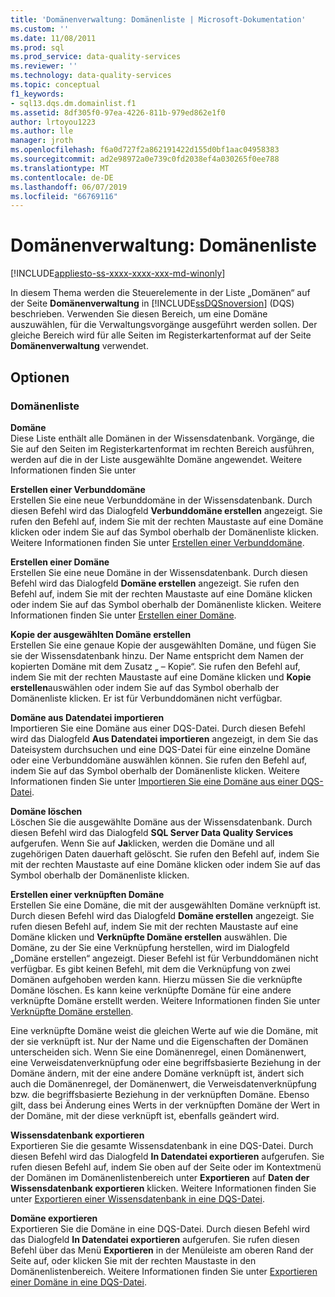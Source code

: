 ```yaml
---
title: 'Domänenverwaltung: Domänenliste | Microsoft-Dokumentation'
ms.custom: ''
ms.date: 11/08/2011
ms.prod: sql
ms.prod_service: data-quality-services
ms.reviewer: ''
ms.technology: data-quality-services
ms.topic: conceptual
f1_keywords:
- sql13.dqs.dm.domainlist.f1
ms.assetid: 8df305f0-97ea-4226-811b-979ed862e1f0
author: lrtoyou1223
ms.author: lle
manager: jroth
ms.openlocfilehash: f6a0d727f2a862191422d155d0bf1aac04958383
ms.sourcegitcommit: ad2e98972a0e739c0fd2038ef4a030265f0ee788
ms.translationtype: MT
ms.contentlocale: de-DE
ms.lasthandoff: 06/07/2019
ms.locfileid: "66769116"
---
```

# <a name="domain-management-domain-list"></a>Domänenverwaltung: Domänenliste

[!INCLUDE[appliesto-ss-xxxx-xxxx-xxx-md-winonly](../includes/appliesto-ss-xxxx-xxxx-xxx-md-winonly.md)]

  In diesem Thema werden die Steuerelemente in der Liste „Domänen“ auf der Seite **Domänenverwaltung** in [!INCLUDE[ssDQSnoversion](../includes/ssdqsnoversion-md.md)] (DQS) beschrieben. Verwenden Sie diesen Bereich, um eine Domäne auszuwählen, für die Verwaltungsvorgänge ausgeführt werden sollen. Der gleiche Bereich wird für alle Seiten im Registerkartenformat auf der Seite **Domänenverwaltung** verwendet.  
  
## <a name="options"></a>Optionen  
  
### <a name="domains-list"></a>Domänenliste  
 **Domäne**  
 Diese Liste enthält alle Domänen in der Wissensdatenbank. Vorgänge, die Sie auf den Seiten im Registerkartenformat im rechten Bereich ausführen, werden auf die in der Liste ausgewählte Domäne angewendet. Weitere Informationen finden Sie unter  
  
 **Erstellen einer Verbunddomäne**  
 Erstellen Sie eine neue Verbunddomäne in der Wissensdatenbank. Durch diesen Befehl wird das Dialogfeld **Verbunddomäne erstellen** angezeigt. Sie rufen den Befehl auf, indem Sie mit der rechten Maustaste auf eine Domäne klicken oder indem Sie auf das Symbol oberhalb der Domänenliste klicken. Weitere Informationen finden Sie unter [Erstellen einer Verbunddomäne](../data-quality-services/create-a-composite-domain.md).  
  
 **Erstellen einer Domäne**  
 Erstellen Sie eine neue Domäne in der Wissensdatenbank. Durch diesen Befehl wird das Dialogfeld **Domäne erstellen** angezeigt. Sie rufen den Befehl auf, indem Sie mit der rechten Maustaste auf eine Domäne klicken oder indem Sie auf das Symbol oberhalb der Domänenliste klicken. Weitere Informationen finden Sie unter [Erstellen einer Domäne](../data-quality-services/create-a-domain.md).  
  
 **Kopie der ausgewählten Domäne erstellen**  
 Erstellen Sie eine genaue Kopie der ausgewählten Domäne, und fügen Sie sie der Wissensdatenbank hinzu. Der Name entspricht dem Namen der kopierten Domäne mit dem Zusatz „ – Kopie“. Sie rufen den Befehl auf, indem Sie mit der rechten Maustaste auf eine Domäne klicken und **Kopie erstellen**auswählen oder indem Sie auf das Symbol oberhalb der Domänenliste klicken. Er ist für Verbunddomänen nicht verfügbar.  
  
 **Domäne aus Datendatei importieren**  
 Importieren Sie eine Domäne aus einer DQS-Datei. Durch diesen Befehl wird das Dialogfeld **Aus Datendatei importieren** angezeigt, in dem Sie das Dateisystem durchsuchen und eine DQS-Datei für eine einzelne Domäne oder eine Verbunddomäne auswählen können. Sie rufen den Befehl auf, indem Sie auf das Symbol oberhalb der Domänenliste klicken. Weitere Informationen finden Sie unter [Importieren Sie eine Domäne aus einer DQS-Datei](../data-quality-services/import-a-domain-from-a-dqs-file.md).  
  
 **Domäne löschen**  
 Löschen Sie die ausgewählte Domäne aus der Wissensdatenbank. Durch diesen Befehl wird das Dialogfeld **SQL Server Data Quality Services** aufgerufen. Wenn Sie auf **Ja**klicken, werden die Domäne und all zugehörigen Daten dauerhaft gelöscht. Sie rufen den Befehl auf, indem Sie mit der rechten Maustaste auf eine Domäne klicken oder indem Sie auf das Symbol oberhalb der Domänenliste klicken.  
  
 **Erstellen einer verknüpften Domäne**  
 Erstellen Sie eine Domäne, die mit der ausgewählten Domäne verknüpft ist. Durch diesen Befehl wird das Dialogfeld **Domäne erstellen** angezeigt. Sie rufen diesen Befehl auf, indem Sie mit der rechten Maustaste auf eine Domäne klicken und **Verknüpfte Domäne erstellen** auswählen. Die Domäne, zu der Sie eine Verknüpfung herstellen, wird im Dialogfeld „Domäne erstellen“ angezeigt. Dieser Befehl ist für Verbunddomänen nicht verfügbar. Es gibt keinen Befehl, mit dem die Verknüpfung von zwei Domänen aufgehoben werden kann. Hierzu müssen Sie die verknüpfte Domäne löschen. Es kann keine verknüpfte Domäne für eine andere verknüpfte Domäne erstellt werden. Weitere Informationen finden Sie unter [Verknüpfte Domäne erstellen](../data-quality-services/create-a-linked-domain.md).  
  
 Eine verknüpfte Domäne weist die gleichen Werte auf wie die Domäne, mit der sie verknüpft ist. Nur der Name und die Eigenschaften der Domänen unterscheiden sich. Wenn Sie eine Domänenregel, einen Domänenwert, eine Verweisdatenverknüpfung oder eine begriffsbasierte Beziehung in der Domäne ändern, mit der eine andere Domäne verknüpft ist, ändert sich auch die Domänenregel, der Domänenwert, die Verweisdatenverknüpfung bzw. die begriffsbasierte Beziehung in der verknüpften Domäne. Ebenso gilt, dass bei Änderung eines Werts in der verknüpften Domäne der Wert in der Domäne, mit der diese verknüpft ist, ebenfalls geändert wird.  
  
 **Wissensdatenbank exportieren**  
 Exportieren Sie die gesamte Wissensdatenbank in eine DQS-Datei. Durch diesen Befehl wird das Dialogfeld **In Datendatei exportieren** aufgerufen. Sie rufen diesen Befehl auf, indem Sie oben auf der Seite oder im Kontextmenü der Domänen im Domänenlistenbereich unter **Exportieren** auf **Daten der Wissensdatenbank exportieren** klicken. Weitere Informationen finden Sie unter [Exportieren einer Wissensdatenbank in eine DQS-Datei](../data-quality-services/export-a-knowledge-base-to-a-dqs-file.md).  
  
 **Domäne exportieren**  
 Exportieren Sie die Domäne in eine DQS-Datei. Durch diesen Befehl wird das Dialogfeld **In Datendatei exportieren** aufgerufen. Sie rufen diesen Befehl über das Menü **Exportieren** in der Menüleiste am oberen Rand der Seite auf, oder klicken Sie mit der rechten Maustaste in den Domänenlistenbereich. Weitere Informationen finden Sie unter [Exportieren einer Domäne in eine DQS-Datei](../data-quality-services/export-a-domain-to-a-dqs-file.md).  
  
  
